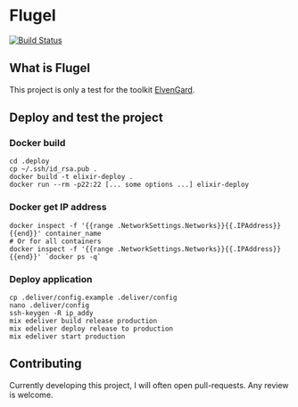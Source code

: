 # Flugel

[![Build Status](https://travis-ci.com/ImNotAVirus/Flugel-NostaleEmu.svg?branch=master)](https://travis-ci.com/ImNotAVirus/Flugel-NostaleEmu)

## What is Flugel

This project is only a test for the toolkit [ElvenGard](https://github.com/ImNotAVirus/ElvenGard_V2).

## Deploy and test the project

### Docker build

    cd .deploy
    cp ~/.ssh/id_rsa.pub .
    docker build -t elixir-deploy .
    docker run --rm -p22:22 [... some options ...] elixir-deploy

### Docker get IP address

    docker inspect -f '{{range .NetworkSettings.Networks}}{{.IPAddress}}{{end}}' container_name
    # Or for all containers
    docker inspect -f '{{range .NetworkSettings.Networks}}{{.IPAddress}}{{end}}' `docker ps -q`

### Deploy application

    cp .deliver/config.example .deliver/config
    nano .deliver/config
    ssh-keygen -R ip_addy
    mix edeliver build release production
    mix edeliver deploy release to production
    mix edeliver start production

## Contributing

Currently developing this project, I will often open pull-requests. Any review is welcome.

